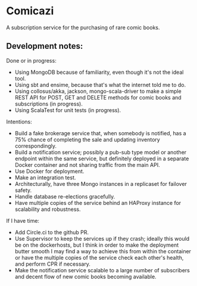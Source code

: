 # Comicazi

A subscription service for the purchasing of rare comic books.

## Development notes:

Done or in progress:

* Using MongoDB because of familiarity, even though it's not the ideal tool.
* Using sbt and ensime, because that's what the internet told me to do.
* Using collosus/akka, jackson, mongo-scala-driver to make a simple REST API for POST, GET and DELETE methods for comic books and subscriptions (in progress).
* Using ScalaTest for unit tests (in progress).

Intentions:

* Build a fake brokerage service that, when somebody is notified, has a 75% chance of completing the sale and updating inventory correspondingly.
* Build a notification service; possibly a pub-sub type model or another endpoint within the same service, but definitely deployed in a separate Docker container and not sharing traffic from the main API.
* Use Docker for deployment.
* Make an integration test.
* Architecturally, have three Mongo instances in a replicaset for failover safety.
* Handle database re-elections gracefully.
* Have multiple copies of the service behind an HAProxy instance for scalability and robustness.

If I have time:

* Add Circle.ci to the github PR.
* Use Supervisor to keep the services up if they crash; ideally this would be on the dockerhosts, but I think in order to make the deployment butter smooth I may find a way to achieve this from within the container or have the multiple copies of the service check each other's health, and perform CPR if necessary.
* Make the notification service scalable to a large number of subscribers and decent flow of new comic books becoming available.
